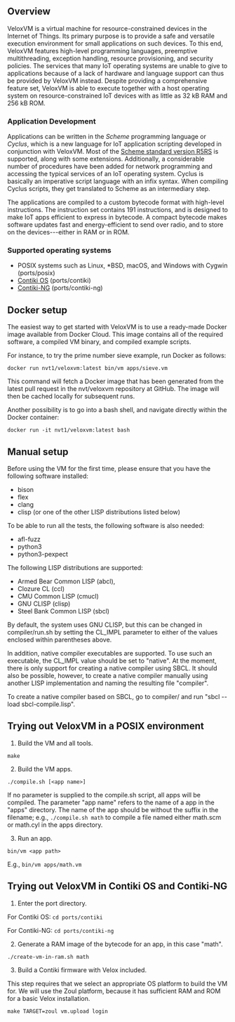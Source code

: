 ## Overview

VeloxVM is a virtual machine for resource-constrained devices in the
Internet of Things. Its primary purpose is to provide a safe and
versatile execution environment for small applications on such
devices. To this end, VeloxVM features high-level programming
languages, preemptive multithreading, exception handling, resource
provisioning, and security policies. The services that many IoT
operating systems are unable to give to applications because of a lack
of hardware and language support can thus be provided by VeloxVM
instead. Despite providing a comprehensive feature set, VeloxVM is
able to execute together with a host operating system on
resource-constrained IoT devices with as little as 32 kB RAM and 256
kB ROM.

### Application Development

Applications can be written in the _Scheme_ programming language or
_Cyclus_, which is a new language for IoT application scripting
developed in conjunction with VeloxVM. Most of the [Scheme standard
version R5RS](http://www.schemers.org/Documents/Standards/R5RS/) is
supported, along with some extensions. Additionally, a considerable
number of procedures have been added for network programming and
accessing the typical services of an IoT operating system. Cyclus is
basically an imperative script language with an infix syntax. When
compiling Cyclus scripts, they get translated to Scheme as an
intermediary step.

The applications are compiled to a custom bytecode format with
high-level instructions. The instruction set contains 191
instructions, and is designed to make IoT apps efficient to express in
bytecode. A compact bytecode makes software updates fast and
energy-efficient to send over radio, and to store on the
devices---either in RAM or in ROM.

### Supported operating systems

* POSIX systems such as Linux, *BSD, macOS, and Windows with Cygwin
  (ports/posix)
* [Contiki OS](http://www.contiki-os.org/) (ports/contiki)
* [Contiki-NG](https://www.contiki-ng.org/) (ports/contiki-ng)

## Docker setup

The easiest way to get started with VeloxVM is to use a ready-made Docker
image available from Docker Cloud. This image contains all of the required
software, a compiled VM binary, and compiled example scripts.

For instance, to try the prime number sieve example, run Docker as follows:

  <code>docker run nvt1/veloxvm:latest bin/vm apps/sieve.vm</code>

This command will fetch a Docker image that has been generated from the
latest pull request in the nvt/veloxvm repository at GitHub. The image will
then be cached locally for subsequent runs.

Another possibility is to go into a bash shell, and navigate directly within
the Docker container:

  <code>docker run -it nvt1/veloxvm:latest bash</code>

## Manual setup

Before using the VM for the first time, please ensure that you have the
following software installed:
 * bison
 * flex
 * clang
 * clisp (or one of the other LISP distributions listed below)

To be able to run all the tests, the following software is also needed:
 * afl-fuzz
 * python3
 * python3-pexpect

The following LISP distributions are supported:
 * Armed Bear Common LISP (abcl),
 * Clozure CL (ccl)
 * CMU Common LISP (cmucl)
 * GNU CLISP (clisp)
 * Steel Bank Common LISP (sbcl)

By default, the system uses GNU CLISP, but this can be changed
in compiler/run.sh by setting the CL_IMPL parameter to either of the values
enclosed within parentheses above.

In addition, native compiler executables are supported. To use such an
executable, the CL_IMPL value should be set to "native". At the moment,
there is only support for creating a native compiler using SBCL. It should
also be possible, however, to create a native compiler manually using
another LISP implementation and naming the resulting file "compiler".

To create a native compiler based on SBCL, go to compiler/ and 
run "sbcl --load sbcl-compile.lisp".

## Trying out VeloxVM in a POSIX environment

1. Build the VM and all tools.

  <code>make</code>

2. Build the VM apps.

  <code>./compile.sh [&lt;app name&gt;]</code>

   If no parameter is supplied to the compile.sh script, all apps will
   be compiled. The parameter "app name" refers to the name of a app
   in the "apps" directory. The name of the app should be without the
   suffix in the filename; e.g., <code>./compile.sh math</code> to
   compile a file named either math.scm or math.cyl in the apps
   directory.

3. Run an app.

  <code>bin/vm &lt;app path&gt;</code>

   E.g., <code>bin/vm apps/math.vm</code>

## Trying out VeloxVM in Contiki OS and Contiki-NG

1. Enter the port directory.

  For Contiki OS: <code>cd ports/contiki</code>

  For Contiki-NG: <code>cd ports/contiki-ng</code>

2. Generate a RAM image of the bytecode for an app, in this case "math".

  <code>./create-vm-in-ram.sh math</code>

3. Build a Contiki firmware with Velox included.

  This step requires that we select an appropriate OS platform to build the
  VM for. We will use the Zoul platform, because it has sufficient RAM and ROM
  for a basic Velox installation.

  <code>make TARGET=zoul vm.upload login</code>
